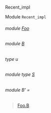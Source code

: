 Recent_impl

Module `Recent_impl`

<a id="module-Foo"></a>

###### module [Foo](Recent_impl.Foo.md)

<a id="module-B"></a>

###### module [B](Recent_impl.B.md)

<a id="type-u"></a>

###### type u

<a id="module-type-S"></a>

###### module type [S](Recent_impl.module-type-S.md)

<a id="module-B'"></a>

###### module B' =

> [Foo.B](Recent_impl.Foo.B.md)

